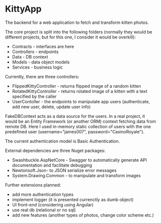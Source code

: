 # KittyApp
The backend for a web application to fetch and transform kitten photos.

The core project is split into the following folders (normally they would be different projects, but for this one, I consider it would be overkill):

- Contracts - interfaces are here
- Controllers - endpoints
- Data - DB context
- Models - data object models
- Services - business logic

Currently, there are three controllers:

- FlippedKittyController - returns flipped image of a random kitten
- RotatedKittyController - returns rotated image of a kitten with a text specified by the caller
- UserContoller - the endpoints to manipulate app users (authenticate, add new user, delete, update user info)

FakeDBContext acts as a data source for the users. 
In a real project, it would be an Entity Framework (or another ORM) context fetching data from remote DB. 
Here I used in-memory static collection of users with the one predefined user 
(username="james007", password="CasinoRoyale").

The current authentication model is Basic Authentication.

External dependencies are three Nuget packages:

- Swashbuckle.AspNetCore - Swagger to automatically generate API documentation and facilitate debugging
- Newtonsoft.Json- to JSON serialize error messages
- System.Drawing.Common - to manipulate and transform images

Further extensions planned:
- add more authentication types
- implement logger (it is presented currenctly as dumb object)
- UI front-end (considering using Angular)
- use real db (relational or no sql)
- add new features (another types of photos, change color scheme etc.)
